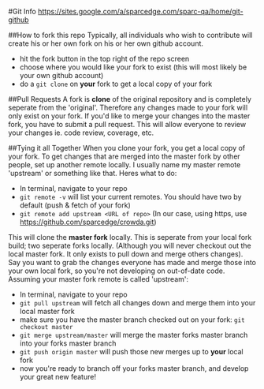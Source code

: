 #Git Info
https://sites.google.com/a/sparcedge.com/sparc-qa/home/git-github

##How to fork this repo
Typically, all individuals who wish to contribute will create his or her own fork on his or her own github account. 
* hit the fork button in the top right of the repo screen
* choose where you would like your fork to exist (this will most likely be your own github account)
* do a ```git clone``` on **your** fork to get a local copy of your fork

##Pull Requests
A fork is **clone** of the original repository and is completely seperate from the 'original'.
Therefore any changes made to your fork will only exist on your fork. If you'd like to merge your changes into the master fork,
you have to submit a pull request. This will allow everyone to review your changes ie. code review, coverage, etc.

##Tying it all Together
When you clone your fork, you get a local copy of your fork. To get changes that are merged into the master fork by other people,
set up another remote locally. I usually name my master remote 'upstream' or something like that. Heres what to do:
* In terminal, navigate to your repo
* ```git remote -v``` will list your current remotes. You should have two by default (push & fetch of your fork)
* ```git remote add upstream <URL of repo>``` (In our case, using https, use https://github.com/sparcedge/crowda.git)

This will clone the **master fork** locally. This is seperate from your local fork build; two seperate forks locally.
(Although you will never checkout out the local master fork. It only exists to pull down and merge others changes). Say you want
to grab the changes everyone has made and merge those into your own local fork, so you're not developing on out-of-date code. 
Assuming your master fork remote is called 'upstream':
* In terminal, navigate to your repo
* ```git pull upstream``` will fetch all changes down and merge them into your local master fork
* make sure you have the master branch checked out on your fork: ```git checkout master```
* ```git merge upstream/master``` will merge the master forks master branch into your forks master branch
* ```git push origin master``` will push those new merges up to **your** local fork
* now you're ready to branch off your forks master branch, and develop your great new feature!
